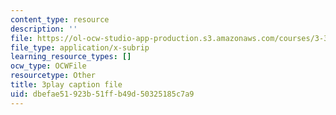 ```yaml
---
content_type: resource
description: ''
file: https://ol-ocw-studio-app-production.s3.amazonaws.com/courses/3-320-atomistic-computer-modeling-of-materials-sma-5107-spring-2005/dbefae51923b51ffb49d50325185c7a9_3FumIu7Qito.vtt
file_type: application/x-subrip
learning_resource_types: []
ocw_type: OCWFile
resourcetype: Other
title: 3play caption file
uid: dbefae51-923b-51ff-b49d-50325185c7a9
---
```


